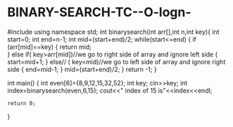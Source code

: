 # BINARY-SEARCH-TC--O-logn-

#include <iostream>
using namespace std;
int binarysearch(int arr[],int n,int key){
    int start=0;
    int end=n-1;
    int mid=(start+end)/2;
    while(start<=end)
    {
        if (arr[mid]==key)
        {
          return mid;  
        }
        else if( key>arr[mid])//we go to right side of array and ignore left side
        {
            start=mid+1;
        }
        else// ( key<mid)//we go to left side of array and ignore right side
        {
            end=mid-1;
        }
        mid=(start+end)/2;
    }
    return -1;
}

int main()
{
    int even[6]={8,9,12,15,32,52};
    int key;
    cin>>key;
    int index=binarysearch(even,6,15);
    cout<<" index of 15 is"<<index<<endl;

    return 0;
}

